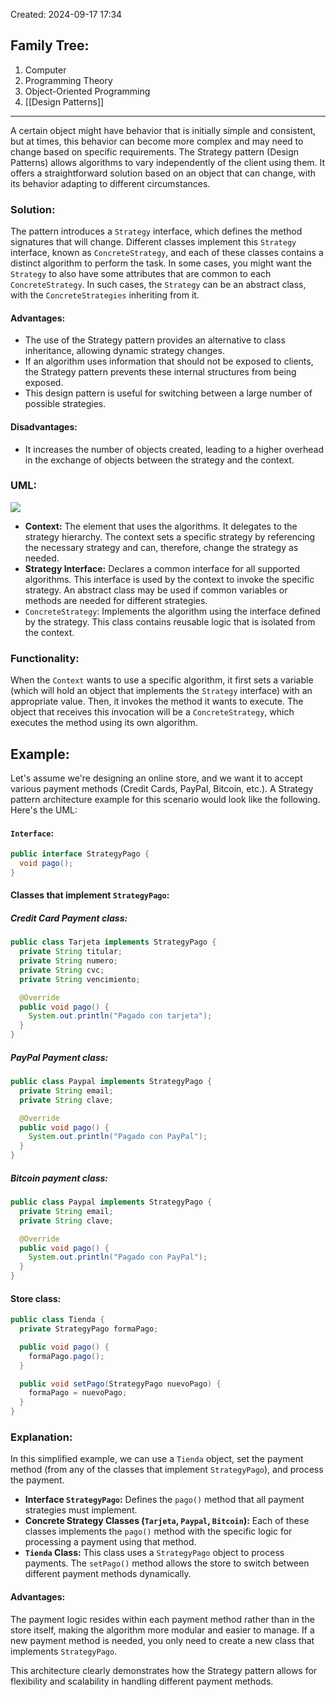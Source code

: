 Created: 2024-09-17 17:34
## Family Tree:
1. Computer
2. Programming Theory
3. Object-Oriented Programming
4. [[Design Patterns]]
-- -
A certain object might have behavior that is initially simple and consistent, but at times, this behavior can become more complex and may need to change based on specific requirements. The Strategy pattern (Design Patterns) allows algorithms to vary independently of the client using them. It offers a straightforward solution based on an object that can change, with its behavior adapting to different circumstances.
### Solution:
The pattern introduces a `Strategy` interface, which defines the method signatures that will change. Different classes implement this `Strategy` interface, known as `ConcreteStrategy`, and each of these classes contains a distinct algorithm to perform the task.
In some cases, you might want the `Strategy` to also have some attributes that are common to each `ConcreteStrategy`. In such cases, the `Strategy` can be an abstract class, with the `ConcreteStrategies` inheriting from it.
#### Advantages:
- The use of the Strategy pattern provides an alternative to class inheritance, allowing dynamic strategy changes.
- If an algorithm uses information that should not be exposed to clients, the Strategy pattern prevents these internal structures from being exposed.
- This design pattern is useful for switching between a large number of possible strategies.
#### Disadvantages:
- It increases the number of objects created, leading to a higher overhead in the exchange of objects between the strategy and the context.
### UML:
![](https://t12904266.p.clickup-attachments.com/t12904266/9c5e5e30-0587-4f58-9e55-7fab39841e15/image.png)
- **Context:** The element that uses the algorithms. It delegates to the strategy hierarchy. The context sets a specific strategy by referencing the necessary strategy and can, therefore, change the strategy as needed.
- **Strategy Interface:** Declares a common interface for all supported algorithms. This interface is used by the context to invoke the specific strategy. An abstract class may be used if common variables or methods are needed for different strategies.
- `ConcreteStrategy`: Implements the algorithm using the interface defined by the strategy. This class contains reusable logic that is isolated from the context.
### Functionality:
When the `Context` wants to use a specific algorithm, it first sets a variable (which will hold an object that implements the `Strategy` interface) with an appropriate value. Then, it invokes the method it wants to execute. The object that receives this invocation will be a `ConcreteStrategy`, which executes the method using its own algorithm.
## Example:
Let's assume we're designing an online store, and we want it to accept various payment methods (Credit Cards, PayPal, Bitcoin, etc.). A Strategy pattern architecture example for this scenario would look like the following. Here's the UML:
#### `Interface`:
```java
public interface StrategyPago {
  void pago();
}
```
#### Classes that implement `StrategyPago`:
##### Credit Card Payment class:
```java
public class Tarjeta implements StrategyPago {
  private String titular;
  private String numero;
  private String cvc;
  private String vencimiento;

  @Override
  public void pago() {
    System.out.println("Pagado con tarjeta");
  }
}
```
##### PayPal Payment class:
```java
public class Paypal implements StrategyPago {
  private String email;
  private String clave;

  @Override
  public void pago() {
    System.out.println("Pagado con PayPal");
  }
}
```
##### Bitcoin payment class:
```java
public class Paypal implements StrategyPago {
  private String email;
  private String clave;

  @Override
  public void pago() {
    System.out.println("Pagado con PayPal");
  }
}
```
#### Store class:
```java
public class Tienda {
  private StrategyPago formaPago;

  public void pago() {
    formaPago.pago();
  }

  public void setPago(StrategyPago nuevoPago) {
    formaPago = nuevoPago;
  }
}
```
### Explanation:
In this simplified example, we can use a `Tienda` object, set the payment method (from any of the classes that implement `StrategyPago`), and process the payment.
- **Interface `StrategyPago`:** Defines the `pago()` method that all payment strategies must implement.
- **Concrete Strategy Classes (`Tarjeta`, `Paypal`, `Bitcoin`):** Each of these classes implements the `pago()` method with the specific logic for processing a payment using that method.
- **`Tienda` Class:** This class uses a `StrategyPago` object to process payments. The `setPago()` method allows the store to switch between different payment methods dynamically.
#### Advantages:
The payment logic resides within each payment method rather than in the store itself, making the algorithm more modular and easier to manage. If a new payment method is needed, you only need to create a new class that implements `StrategyPago`.

This architecture clearly demonstrates how the Strategy pattern allows for flexibility and scalability in handling different payment methods.